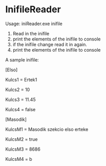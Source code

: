 # InifileReader

Usage: iniReader.exe inifile

1) Read in the inifile
2) print the elements of the inifile to console
3) if the inifile change read it in again.
4) print the elements of the inifile to console

A sample inifile: 

[Elso]

Kulcs1 = Ertek1

Kulcs2 = 10

Kulcs3 = 11.45

Kulcs4 = false


[Masodik]

KulcsM1 = Masodik szekcio elso erteke

KulcsM2 = true

KulcsM3 = 8686

KulcsM4 = b

 
